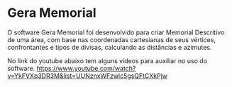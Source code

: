 # Gera Memorial
O software Gera Memorial foi desenvolvido para criar Memorial Descritivo de uma área, com base nas coordenadas cartesianas de seus vértices, confrontantes e tipos de divisas, calculando as distâncias e azimutes.

No link do youtube abaixo tem alguns vídeos para auxiliar no uso do software.
https://www.youtube.com/watch?v=YkFVXp3DR3M&list=UUNznxWFzwlc5gsQFtCXkPjw
